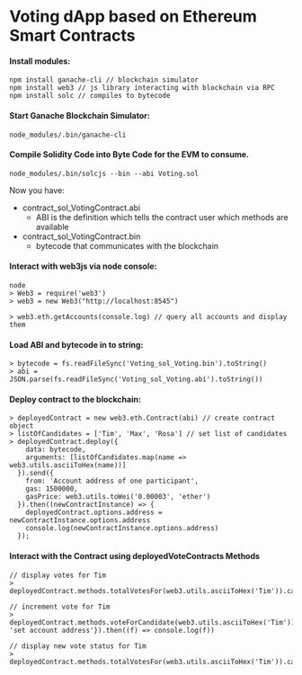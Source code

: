# Voting dApp based on Ethereum Smart Contracts

#### Install modules:
```
npm install ganache-cli // blockchain simulator
npm install web3 // js library interacting with blockchain via RPC
npm install solc // compiles to bytecode
```

#### Start Ganache Blockchain Simulator:

```
node_modules/.bin/ganache-cli
```

#### Compile Solidity Code into Byte Code for the EVM to consume.
```
node_modules/.bin/solcjs --bin --abi Voting.sol
```

Now you have:
* contract_sol_VotingContract.abi
    * ABI is the definition which tells the contract user which methods are available
* contract_sol_VotingContract.bin
    * bytecode that communicates with the blockchain

#### Interact with web3js via node console:

```
node
> Web3 = require('web3')
> web3 = new Web3("http://localhost:8545")

> web3.eth.getAccounts(console.log) // query all accounts and display them
```

#### Load ABI and bytecode in to string:

```
> bytecode = fs.readFileSync('Voting_sol_Voting.bin').toString()
> abi = JSON.parse(fs.readFileSync('Voting_sol_Voting.abi').toString())
```

#### Deploy contract to the blockchain:

```
> deployedContract = new web3.eth.Contract(abi) // create contract object
> listOfCandidates = ['Tim', 'Max', 'Rosa'] // set list of candidates
> deployedContract.deploy({
    data: bytecode,
    arguments: [listOfCandidates.map(name => web3.utils.asciiToHex(name))]
  }).send({
    from: 'Account address of one participant',
    gas: 1500000,
    gasPrice: web3.utils.toWei('0.00003', 'ether')
  }).then((newContractInstance) => {
    deployedContract.options.address = newContractInstance.options.address
    console.log(newContractInstance.options.address)
  });
```

#### Interact with the Contract using deployedVoteContracts Methods

```
// display votes for Tim
> deployedContract.methods.totalVotesFor(web3.utils.asciiToHex('Tim')).call(console.log)

// increment vote for Tim
> deployedContract.methods.voteForCandidate(web3.utils.asciiToHex('Tim')).send({from: 'set account address'}).then((f) => console.log(f))

// display new vote status for Tim
> deployedContract.methods.totalVotesFor(web3.utils.asciiToHex('Tim')).call(console.log)
```